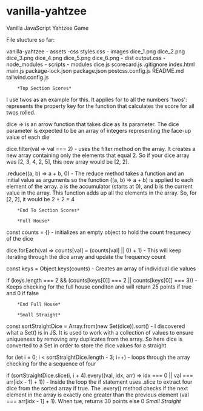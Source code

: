 # vanilla-yahtzee
Vanilla JavaScript Yahtzee Game

File stucture so far:

vanilla-yahtzee
	- assets
		-css
			styles.css
		- images
			dice_1.png
			dice_2.png
			dice_3.png
			dice_4.png
			dice_5.png
			dice_6.png
	- dist
		output.css
	- node_modules
	- scripts
		- modules
			dice.js
			scorecard.js
	.gitignore
	index.html
	main.js
	package-lock.json
	package.json
	postcss.config.js
	README.md
	tailwind.config.js

		*Top Section Scores*
I use twos as an example for this. It applies for to all the numbers
'twos': represents the property key for the function that calculates
the score for all twos rolled.

dice => is an arrow function that takes dice as its parameter. The dice parameter is 
expected to be an array of integers representing the face-up value of each die

dice.filter(val => val === 2) -  uses the filter method on the array. It creates a new
array containing only the elements that equal 2. So if your dice array was [2, 3, 4, 2, 5], 
this new array would be [2, 2].

.reduce((a, b) => a + b, 0) - The reduce method takes a function and an initial value as arguments 
so the  function ((a, b) => a + b) is applied to each element of the array. a is the accumulator 
(starts at 0), and b is the current value in the array. This function adds up all the elements in 
the array. So, for [2, 2], it would be 2 + 2 = 4

		*End To Section Scores*

		*Full House*
const counts = {} - initializes an empty object to hold the count frequnecy of the dice

dice.forEach(val => counts[val] = (counts[val] || 0) + 1) - This will keep iterating through
the dice array and update the frequency count

const keys = Object.keys(counts) - Creates an array of individual die values

if (keys.length === 2 && (counts[keys[0]] === 2 || counts[keys[0]] === 3)) - Keeps checking for
the full house conditon and will return 25 points if true and 0 if false

		*End Full House*

		*Small Straight*
const sortStraightDice = Array.from(new Set(dice)).sort() - I discovered what a Set() is in JS. It is used
to work with a collection of values to ensure uniqueness by removing any duplicates from the array. So here
dice is converted to a Set in order to store the dice values for a straight

for (let i = 0; i < sortStraightDice.length - 3; i++) - loops through the array checking for the a sequence of four

if (sortStraightDice.slice(i, i + 4).every((val, idx, arr) => idx === 0 || val === arr[idx - 1] + 1)) - Inside the
loop the if statement uses .slice to extract four dice from the sorted array if true. The .every() method checks if the 
next element in the array is exactly one greater than the previous element (val === arr[idx - 1] + 1). When tue, returns
30 points else 0
		*Small Straight*

